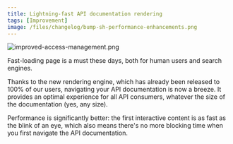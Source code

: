 ```yaml
---
title: Lightning-fast API documentation rendering
tags: [Improvement]
image: /files/changelog/bump-sh-performance-enhancements.png
---
```


![improved-access-management.png](/files/changelog/bump-sh-performance-enhancements.png)

Fast-loading page is a must these days, both for human users and search engines.

Thanks to the new rendering engine, which has already been released to 100% of our users, navigating your API documentation is now a breeze. It provides an optimal experience for all API consumers, whatever the size of the documentation (yes, any size).

Performance is significantly better: the first interactive content is as fast as the blink of an eye, which also means there's no more blocking time when you first navigate the API documentation.
